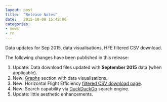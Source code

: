 ```yaml
---
layout: post
title:  "Release Notes"
date:   2015-10-08 15:42:06
categories:
- news
- rn
---
```


Data updates for Sep 2015, data visualisations, HFE filtered CSV download.

The following changes have been published in this release:

1. Update: Data download files updated with **September 2015** data (when applicable).
1. New: [Graphs]({{site.url}}/graphs/) section with data visualisations.
1. New: Horizontal Flight Efficiency [filtered CSV download page]({{site.url}}/data/set/hfe/horizontal_flight_efficiency.html).
1. New: Search capability via [DuckDuckGo](https://duckduckgo.com) search engine.
2. Update: little aesthetic enhancements.
